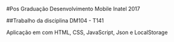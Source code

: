 #Pos Graduação Desenvolvimento Mobile Inatel 2017

##Trabalho da disciplina DM104 - T141

Aplicação em com HTML, CSS, JavaScript, Json e LocalStorage
